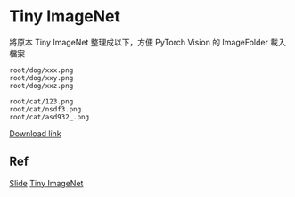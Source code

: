# Tiny ImageNet

將原本 Tiny ImageNet 整理成以下，方便 PyTorch Vision 的 ImageFolder 載入檔案
```
root/dog/xxx.png
root/dog/xxy.png
root/dog/xxz.png

root/cat/123.png
root/cat/nsdf3.png
root/cat/asd932_.png
```

[Download link](https://drive.google.com/file/d/1i8lRwMMYwremxHD2pkyQ4YE8b6ZEGv2E/view?usp=sharing)

## Ref
[Slide](https://docs.google.com/presentation/d/1EtflA3HRTNEQ5Yj5YKW6KOZ5it4HOHeDkztYbZQf-pw/edit?usp=sharing)
[Tiny ImageNet](https://tiny-imagenet.herokuapp.com/)
